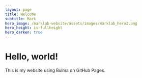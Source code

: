 ```yaml
---
layout: page
title: Welcome
subtitle: Mark
hero_image: /marklab-website/assets/images/marklab_hero2.png
hero_height: is-fullheight
hero_darken: true
---
```


# Hello, world!
This is my website using Bulma on GitHub Pages.
